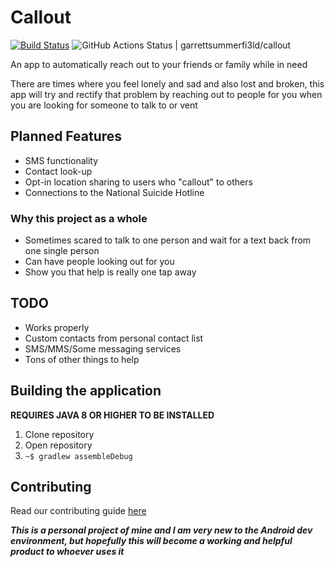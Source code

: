# Callout

[![Build Status](https://travis-ci.com/garrettsummerfi3ld/callout.svg?branch=master)](https://travis-ci.com/garrettsummerfi3ld/callout) ![GitHub Actions Status | garrettsummerfi3ld/callout](https://github.com/garrettsummerfi3ld/callout/workflows/Android/badge.svg)

An app to automatically reach out to your friends or family while in need

There are times where you feel lonely and sad and also lost and broken, this app will try and rectify that problem by reaching out to people for you when you are looking for someone to talk to or vent

## Planned Features

* SMS functionality
* Contact look-up
* Opt-in location sharing to users who "callout" to others
* Connections to the National Suicide Hotline

### Why this project as a whole

* Sometimes scared to talk to one person and wait for a text back from one single person
* Can have people looking out for you
* Show you that help is really one tap away

## TODO

* Works properly
* Custom contacts from personal contact list
* SMS/MMS/Some messaging services
* Tons of other things to help

## Building the application

**REQUIRES JAVA 8 OR HIGHER TO BE INSTALLED**

1. Clone repository
2. Open repository
3. `~$ gradlew assembleDebug`

## Contributing

Read our contributing guide [here](CONTRIBUTING.md)

***This is a personal project of mine and I am very new to the Android dev environment, but hopefully this will become a working and helpful product to whoever uses it***

